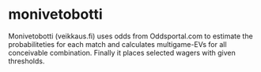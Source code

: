 # monivetobotti
Monivetobotti (veikkaus.fi) uses odds from Oddsportal.com to estimate the probabiliteties for each match and calculates multigame-EVs for all conceivable combination. Finally it places selected wagers with given thresholds.
